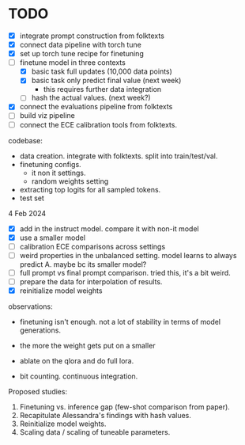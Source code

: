 # TODO

- [x] integrate prompt construction from folktexts 
- [x] connect data pipeline with torch tune 
- [x] set up torch tune recipe for finetuning 
- [ ] finetune model in three contexts
     - [x] basic task full updates (10,000 data points)
     - [x] basic task only predict final value (next week)
          - this requires further data integration 
     - [ ] hash the actual values. (next week?)
- [x] connect the evaluations pipeline from folktexts 
- [ ] build viz pipeline 
- [ ] connect the ECE calibration tools from folktexts.

codebase:
- data creation. integrate with folktexts. split into train/test/val. 
- finetuning configs. 
   - it non it settings. 
   - random weights setting 
- extracting top logits for all sampled tokens. 
- test set 

4 Feb 2024
- [x] add in the instruct model. compare it with non-it model
- [x] use a smaller model 
- [ ] calibration ECE comparisons across settings
- [ ] weird properties in the unbalanced setting. model learns to always predict A. maybe bc its smaller model?
- [ ] full prompt vs final prompt comparison. tried this, it's a bit weird. 
- [ ] prepare the data for interpolation of results. 
- [x] reinitialize model weights 

observations:
- finetuning isn't enough. not a lot of stability in terms of model generations. 

- the more the weight gets put on a smaller 
- ablate on the qlora and do full lora.
- bit counting. continuous integration. 


Proposed studies:
1. Finetuning vs. inference gap (few-shot comparison from paper).
2. Recapitulate Alessandra's findings with hash values. 
3. Reinitialize model weights. 
4. Scaling data / scaling of tuneable parameters. 
